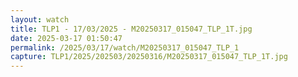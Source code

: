 ```yaml
---
layout: watch
title: TLP1 - 17/03/2025 - M20250317_015047_TLP_1T.jpg
date: 2025-03-17 01:50:47
permalink: /2025/03/17/watch/M20250317_015047_TLP_1
capture: TLP1/2025/202503/20250316/M20250317_015047_TLP_1T.jpg
---
```

